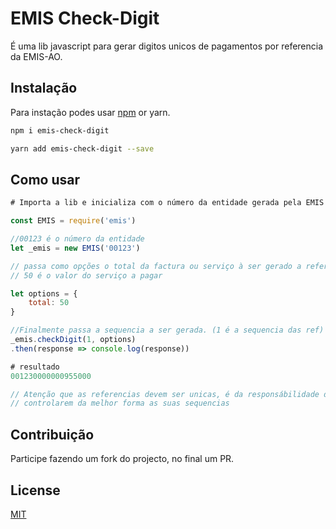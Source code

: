 # EMIS Check-Digit

É uma lib javascript para gerar digitos unicos de pagamentos por referencia da EMIS-AO.

## Instalação

Para instação podes usar [npm](https://www.npmjs.com/) or yarn.

```bash
npm i emis-check-digit
```

```bash
yarn add emis-check-digit --save
```

## Como usar

```javascript
# Importa a lib e inicializa com o número da entidade gerada pela EMIS

const EMIS = require('emis')

//00123 é o número da entidade
let _emis = new EMIS('00123')

// passa como opções o total da factura ou serviço à ser gerado a referencia.
// 50 é o valor do serviço a pagar

let options = {
    total: 50
}

//Finalmente passa a sequencia a ser gerada. (1 é a sequencia das ref)
_emis.checkDigit(1, options)
.then(response => console.log(response))

# resultado
001230000000955000

// Atenção que as referencias devem ser unicas, é da responsábilidade das entidades
// controlarem da melhor forma as suas sequencias

```

## Contribuição

Participe fazendo um fork do projecto, no final um PR.

## License

[MIT](https://choosealicense.com/licenses/mit/)
